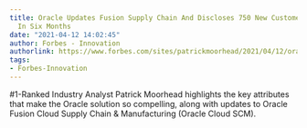 ```yaml
---
title: Oracle Updates Fusion Supply Chain And Discloses 750 New Customer Rollouts
  In Six Months
date: "2021-04-12 14:02:45"
author: Forbes - Innovation
authorlink: https://www.forbes.com/sites/patrickmoorhead/2021/04/12/oracle-updates-fusion-supply-chain-and-discloses-750-new-customer-rollouts-in-six-months/
tags:
- Forbes-Innovation
---
```

#1-Ranked Industry Analyst Patrick Moorhead highlights the key attributes that make the Oracle solution so compelling, along with updates to Oracle Fusion Cloud Supply Chain & Manufacturing (Oracle Cloud SCM).